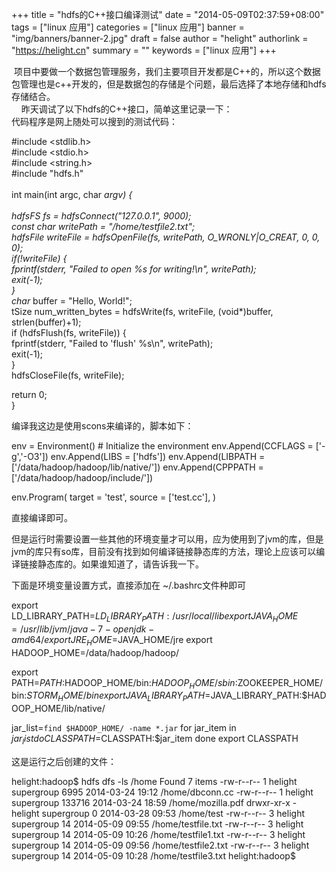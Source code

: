 +++
title = "hdfs的C++接口编译测试"
date = "2014-05-09T02:37:59+08:00"
tags = ["linux 应用"]
categories = ["linux 应用"]
banner = "img/banners/banner-2.jpg"
draft = false
author = "helight"
authorlink = "https://helight.cn"
summary = ""
keywords = ["linux 应用"]
+++

<div> 项目中要做一个数据包管理服务，我们主要项目开发都是C++的，所以这个数据包管理也是c++开发的，但是数据包的存储是个问题，最后选择了本地存储和hdfs存储结合。</div>
<div>    昨天调试了以下hdfs的C++接口，简单这里记录一下：</div>
<div>代码程序是网上随处可以搜到的测试代码：</div>
<div></div>
<div>

#include &lt;stdlib.h&gt; <br clear="none" />#include &lt;stdio.h&gt; <br clear="none" />#include &lt;string.h&gt; <br clear="none" />#include "hdfs.h" <br clear="none" /><br clear="none" />int main(int argc, char **argv) { <br clear="none" /><br clear="none" />hdfsFS fs = hdfsConnect("127.0.0.1", 9000); <br clear="none" />const char* writePath = "/home/testfile2.txt"; <br clear="none" />hdfsFile writeFile = hdfsOpenFile(fs, writePath, O_WRONLY|O_CREAT, 0, 0, 0); <br clear="none" />if(!writeFile) { <br clear="none" />fprintf(stderr, "Failed to open %s for writing!\n", writePath); <br clear="none" />exit(-1); <br clear="none" />} <br clear="none" />char* buffer = "Hello, World!"; <br clear="none" />tSize num_written_bytes = hdfsWrite(fs, writeFile, (void*)buffer, strlen(buffer)+1); <br clear="none" />if (hdfsFlush(fs, writeFile)) { <br clear="none" />fprintf(stderr, "Failed to 'flush' %s\n", writePath); <br clear="none" />exit(-1); <br clear="none" />} <br clear="none" />hdfsCloseFile(fs, writeFile);

return 0;<br clear="none" />}

编译我这边是使用scons来编译的，脚本如下：

env = Environment() # Initialize the environment
env.Append(CCFLAGS = ['-g','-O3'])
env.Append(LIBS = ['hdfs'])
env.Append(LIBPATH = ['/data/hadoop/hadoop/lib/native/'])
env.Append(CPPPATH = ['/data/hadoop/hadoop/include/'])

env.Program(
target = 'test',
source = ['test.cc'],
)

直接编译即可。

但是运行时需要设置一些其他的环境变量才可以用，应为使用到了jvm的库，但是jvm的库只有so库，目前没有找到如何编译链接静态库的方法，理论上应该可以编译链接静态库的。如果谁知道了，请告诉我一下。

下面是环境变量设置方式，直接添加在 ~/.bashrc文件种即可

export LD_LIBRARY_PATH=$LD_LIBRARY_PATH:/usr/local/lib
export JAVA_HOME=/usr/lib/jvm/java-7-openjdk-amd64/
export JRE_HOME=$JAVA_HOME/jre
export HADOOP_HOME=/data/hadoop/hadoop/

export PATH=$PATH:$HADOOP_HOME/bin:$HADOOP_HOME/sbin:$ZOOKEEPER_HOME/bin:$STORM_HOME/bin
export JAVA_LIBRARY_PATH=$JAVA_LIBRARY_PATH:$HADOOP_HOME/lib/native/

jar_list=`find $HADOOP_HOME/ -name *.jar`
for jar_item in $jar_list
do
CLASSPATH=$CLASSPATH:$jar_item
done
export CLASSPATH

这是运行之后创建的文件：

helight:hadoop$ hdfs dfs -ls /home
Found 7 items
-rw-r--r-- 1 helight supergroup 6995 2014-03-24 19:12 /home/dbconn.cc
-rw-r--r-- 1 helight supergroup 133716 2014-03-24 18:59 /home/mozilla.pdf
drwxr-xr-x - helight supergroup 0 2014-03-28 09:53 /home/test
-rw-r--r-- 3 helight supergroup 14 2014-05-09 09:55 /home/testfile.txt
-rw-r--r-- 3 helight supergroup 14 2014-05-09 10:26 /home/testfile1.txt
-rw-r--r-- 3 helight supergroup 14 2014-05-09 09:56 /home/testfile2.txt
-rw-r--r-- 3 helight supergroup 14 2014-05-09 10:28 /home/testfile3.txt
helight:hadoop$

</div>